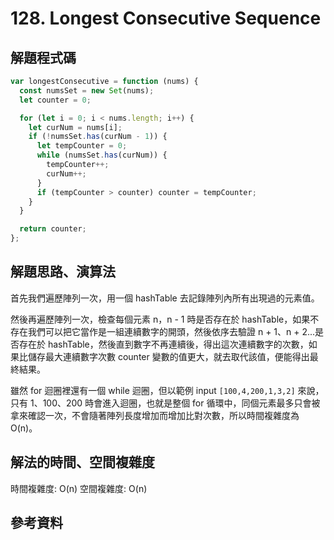 # 128. Longest Consecutive Sequence

## 解題程式碼

```javascript
var longestConsecutive = function (nums) {
  const numsSet = new Set(nums);
  let counter = 0;

  for (let i = 0; i < nums.length; i++) {
    let curNum = nums[i];
    if (!numsSet.has(curNum - 1)) {
      let tempCounter = 0;
      while (numsSet.has(curNum)) {
        tempCounter++;
        curNum++;
      }
      if (tempCounter > counter) counter = tempCounter;
    }
  }

  return counter;
};
```

## 解題思路、演算法

首先我們遍歷陣列一次，用一個 hashTable 去記錄陣列內所有出現過的元素值。

然後再遍歷陣列一次，檢查每個元素 n，n - 1 時是否存在於 hashTable，如果不存在我們可以把它當作是一組連續數字的開頭，然後依序去驗證 n + 1、n + 2...是否存在於 hashTable，然後直到數字不再連續後，得出這次連續數字的次數，如果比儲存最大連續數字次數 counter 變數的值更大，就去取代該值，便能得出最終結果。

雖然 for 迴圈裡還有一個 while 迴圈，但以範例 input `[100,4,200,1,3,2]` 來說，只有 1、100、200 時會進入迴圈，也就是整個 for 循環中，同個元素最多只會被拿來確認一次，不會隨著陣列長度增加而增加比對次數，所以時間複雜度為 O(n)。

## 解法的時間、空間複雜度

時間複雜度: O(n)
空間複雜度: O(n)

## 參考資料

